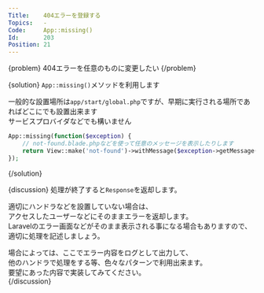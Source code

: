```yaml
---
Title:    404エラーを登録する
Topics:   -
Code:     App::missing()
Id:       203
Position: 21
---
```


{problem}
404エラーを任意のものに変更したい
{/problem}

{solution}
`App::missing()`メソッドを利用します

一般的な設置場所は`app/start/global.php`ですが、早期に実行される場所であればどこにでも設置出来ます  
サービスプロバイダなどでも構いません

```php
App::missing(function($exception) {
    // not-found.blade.phpなどを使って任意のメッセージを表示したりします
    return View::make('not-found')->withMessage($exception->getMessage());
});
```
{/solution}

{discussion}
処理が終了すると`Response`を返却します。

適切にハンドラなどを設置していない場合は、  
アクセスしたユーザーなどにそのままエラーを返却します。  
Laravelのエラー画面などがそのまま表示される事になる場合もありますので、適切に処理を記述しましょう。

場合によっては、ここでエラー内容をログとして出力して、  
他のハンドラで処理をする等、色々なパターンで利用出来ます。  
要望にあった内容で実装してみてください。  
{/discussion}
